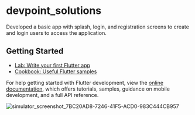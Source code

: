 # devpoint_solutions

 Developed a basic app with splash, login, and registration screens to create and login users to access the application.

## Getting Started



- [Lab: Write your first Flutter app](https://docs.flutter.dev/get-started/codelab)
- [Cookbook: Useful Flutter samples](https://docs.flutter.dev/cookbook)

For help getting started with Flutter development, view the
[online documentation](https://docs.flutter.dev/), which offers tutorials,
samples, guidance on mobile development, and a full API reference.


![simulator_screenshot_7BC20AD8-7246-41F5-ACD0-983C444CB957](https://github.com/balaji13028/devpoint-solutions-app/assets/101631315/67ef88e7-4ec3-4741-a260-1f3d3428a4ff)
